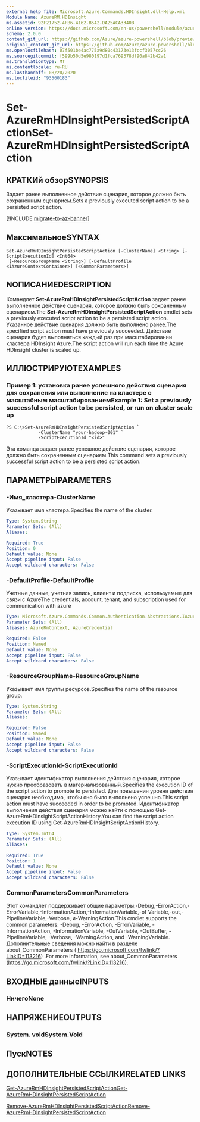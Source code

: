 ```yaml
---
external help file: Microsoft.Azure.Commands.HDInsight.dll-Help.xml
Module Name: AzureRM.HDInsight
ms.assetid: 92F21752-4FB6-4162-B542-DA25ACA3340B
online version: https://docs.microsoft.com/en-us/powershell/module/azurerm.hdinsight/set-azurermhdinsightpersistedscriptaction
schema: 2.0.0
content_git_url: https://github.com/Azure/azure-powershell/blob/preview/src/ResourceManager/HDInsight/Commands.HDInsight/help/Set-AzureRmHDInsightPersistedScriptAction.md
original_content_git_url: https://github.com/Azure/azure-powershell/blob/preview/src/ResourceManager/HDInsight/Commands.HDInsight/help/Set-AzureRmHDInsightPersistedScriptAction.md
ms.openlocfilehash: 07f501be4ac775a9d80c43173e13fccf3057cc26
ms.sourcegitcommit: f599b50d5e980197d1fca769378df90a842b42a1
ms.translationtype: MT
ms.contentlocale: ru-RU
ms.lasthandoff: 08/20/2020
ms.locfileid: "93560183"
---
```

# <span data-ttu-id="aaca0-101">Set-AzureRmHDInsightPersistedScriptAction</span><span class="sxs-lookup"><span data-stu-id="aaca0-101">Set-AzureRmHDInsightPersistedScriptAction</span></span>

## <span data-ttu-id="aaca0-102">КРАТКИй обзор</span><span class="sxs-lookup"><span data-stu-id="aaca0-102">SYNOPSIS</span></span>
<span data-ttu-id="aaca0-103">Задает ранее выполненное действие сценария, которое должно быть сохраненным сценарием.</span><span class="sxs-lookup"><span data-stu-id="aaca0-103">Sets a previously executed script action to be a persisted script action.</span></span>

[!INCLUDE [migrate-to-az-banner](../../includes/migrate-to-az-banner.md)]

## <span data-ttu-id="aaca0-104">Максимальное</span><span class="sxs-lookup"><span data-stu-id="aaca0-104">SYNTAX</span></span>

```
Set-AzureRmHDInsightPersistedScriptAction [-ClusterName] <String> [-ScriptExecutionId] <Int64>
 [-ResourceGroupName <String>] [-DefaultProfile <IAzureContextContainer>] [<CommonParameters>]
```

## <span data-ttu-id="aaca0-105">NОПИСАНИЕ</span><span class="sxs-lookup"><span data-stu-id="aaca0-105">DESCRIPTION</span></span>
<span data-ttu-id="aaca0-106">Командлет **Set-AzureRmHDInsightPersistedScriptAction** задает ранее выполненное действие сценария, которое должно быть сохраненным сценарием.</span><span class="sxs-lookup"><span data-stu-id="aaca0-106">The **Set-AzureRmHDInsightPersistedScriptAction** cmdlet sets a previously executed script action to be a persisted script action.</span></span>
<span data-ttu-id="aaca0-107">Указанное действие сценария должно быть выполнено ранее.</span><span class="sxs-lookup"><span data-stu-id="aaca0-107">The specified script action must have previously succeeded.</span></span>
<span data-ttu-id="aaca0-108">Действие сценария будет выполняться каждый раз при масштабировании кластера HDInsight Azure.</span><span class="sxs-lookup"><span data-stu-id="aaca0-108">The script action will run each time the Azure HDInsight cluster is scaled up.</span></span>

## <span data-ttu-id="aaca0-109">ИЛЛЮСТРИРУЮТ</span><span class="sxs-lookup"><span data-stu-id="aaca0-109">EXAMPLES</span></span>

### <span data-ttu-id="aaca0-110">Пример 1: установка ранее успешного действия сценария для сохранения или выполнение на кластере с масштабным масштабированием</span><span class="sxs-lookup"><span data-stu-id="aaca0-110">Example 1: Set a previously successful script action to be persisted, or run on cluster scale up</span></span>
```
PS C:\>Set-AzureRmHDInsightPersistedScriptAction `
            -ClusterName "your-hadoop-001" `
            -ScriptExecutionId "<id>"
```

<span data-ttu-id="aaca0-111">Эта команда задает ранее успешное действие сценария, которое должно быть сохраненным сценарием.</span><span class="sxs-lookup"><span data-stu-id="aaca0-111">This command sets a previously successful script action to be a persisted script action.</span></span>

## <span data-ttu-id="aaca0-112">ПАРАМЕТРЫ</span><span class="sxs-lookup"><span data-stu-id="aaca0-112">PARAMETERS</span></span>

### <span data-ttu-id="aaca0-113">-Имя_кластера</span><span class="sxs-lookup"><span data-stu-id="aaca0-113">-ClusterName</span></span>
<span data-ttu-id="aaca0-114">Указывает имя кластера.</span><span class="sxs-lookup"><span data-stu-id="aaca0-114">Specifies the name of the cluster.</span></span>

```yaml
Type: System.String
Parameter Sets: (All)
Aliases:

Required: True
Position: 0
Default value: None
Accept pipeline input: False
Accept wildcard characters: False
```

### <span data-ttu-id="aaca0-115">-DefaultProfile</span><span class="sxs-lookup"><span data-stu-id="aaca0-115">-DefaultProfile</span></span>
<span data-ttu-id="aaca0-116">Учетные данные, учетная запись, клиент и подписка, используемые для связи с Azure</span><span class="sxs-lookup"><span data-stu-id="aaca0-116">The credentials, account, tenant, and subscription used for communication with azure</span></span>

```yaml
Type: Microsoft.Azure.Commands.Common.Authentication.Abstractions.IAzureContextContainer
Parameter Sets: (All)
Aliases: AzureRmContext, AzureCredential

Required: False
Position: Named
Default value: None
Accept pipeline input: False
Accept wildcard characters: False
```

### <span data-ttu-id="aaca0-117">-ResourceGroupName</span><span class="sxs-lookup"><span data-stu-id="aaca0-117">-ResourceGroupName</span></span>
<span data-ttu-id="aaca0-118">Указывает имя группы ресурсов.</span><span class="sxs-lookup"><span data-stu-id="aaca0-118">Specifies the name of the resource group.</span></span>

```yaml
Type: System.String
Parameter Sets: (All)
Aliases:

Required: False
Position: Named
Default value: None
Accept pipeline input: False
Accept wildcard characters: False
```

### <span data-ttu-id="aaca0-119">-ScriptExecutionId</span><span class="sxs-lookup"><span data-stu-id="aaca0-119">-ScriptExecutionId</span></span>
<span data-ttu-id="aaca0-120">Указывает идентификатор выполнения действия сценария, которое нужно преобразовать в материализованный.</span><span class="sxs-lookup"><span data-stu-id="aaca0-120">Specifies the execution ID of the script action to promote to persisted.</span></span>
<span data-ttu-id="aaca0-121">Для повышения уровня действия сценария необходимо, чтобы оно было выполнено успешно.</span><span class="sxs-lookup"><span data-stu-id="aaca0-121">This script action must have succeeded in order to be promoted.</span></span>
<span data-ttu-id="aaca0-122">Идентификатор выполнения действия сценария можно найти с помощью Get-AzureRmHDInsightScriptActionHistory.</span><span class="sxs-lookup"><span data-stu-id="aaca0-122">You can find the script action execution ID using Get-AzureRmHDInsightScriptActionHistory.</span></span>

```yaml
Type: System.Int64
Parameter Sets: (All)
Aliases:

Required: True
Position: 1
Default value: None
Accept pipeline input: False
Accept wildcard characters: False
```

### <span data-ttu-id="aaca0-123">CommonParameters</span><span class="sxs-lookup"><span data-stu-id="aaca0-123">CommonParameters</span></span>
<span data-ttu-id="aaca0-124">Этот командлет поддерживает общие параметры:-Debug,-ErrorAction,-ErrorVariable,-InformationAction,-InformationVariable,-of Variable,-out,-PipelineVariable,-Verbose, и-WarningAction.</span><span class="sxs-lookup"><span data-stu-id="aaca0-124">This cmdlet supports the common parameters: -Debug, -ErrorAction, -ErrorVariable, -InformationAction, -InformationVariable, -OutVariable, -OutBuffer, -PipelineVariable, -Verbose, -WarningAction, and -WarningVariable.</span></span> <span data-ttu-id="aaca0-125">Дополнительные сведения можно найти в разделе about_CommonParameters ( https://go.microsoft.com/fwlink/?LinkID=113216) .</span><span class="sxs-lookup"><span data-stu-id="aaca0-125">For more information, see about_CommonParameters (https://go.microsoft.com/fwlink/?LinkID=113216).</span></span>

## <span data-ttu-id="aaca0-126">ВХОДНЫЕ данные</span><span class="sxs-lookup"><span data-stu-id="aaca0-126">INPUTS</span></span>

### <span data-ttu-id="aaca0-127">Ничего</span><span class="sxs-lookup"><span data-stu-id="aaca0-127">None</span></span>

## <span data-ttu-id="aaca0-128">НАПРЯЖЕНИЕ</span><span class="sxs-lookup"><span data-stu-id="aaca0-128">OUTPUTS</span></span>

### <span data-ttu-id="aaca0-129">System. void</span><span class="sxs-lookup"><span data-stu-id="aaca0-129">System.Void</span></span>

## <span data-ttu-id="aaca0-130">Пуск</span><span class="sxs-lookup"><span data-stu-id="aaca0-130">NOTES</span></span>

## <span data-ttu-id="aaca0-131">ДОПОЛНИТЕЛЬНЫЕ ССЫЛКИ</span><span class="sxs-lookup"><span data-stu-id="aaca0-131">RELATED LINKS</span></span>

[<span data-ttu-id="aaca0-132">Get-AzureRmHDInsightPersistedScriptAction</span><span class="sxs-lookup"><span data-stu-id="aaca0-132">Get-AzureRmHDInsightPersistedScriptAction</span></span>](./Get-AzureRmHDInsightPersistedScriptAction.md)

[<span data-ttu-id="aaca0-133">Remove-AzureRmHDInsightPersistedScriptAction</span><span class="sxs-lookup"><span data-stu-id="aaca0-133">Remove-AzureRmHDInsightPersistedScriptAction</span></span>](./Remove-AzureRmHDInsightPersistedScriptAction.md)


